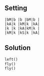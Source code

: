 Setting
-------

```
|bM|b |b |bM|b |
|kA|k |kM|k |kA|
|k |k |kA|kM|k |
|kM|k |kS|k |kA|
```

Solution
--------

```python
left()
fly()
fly()
```
